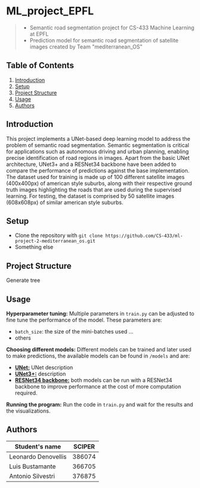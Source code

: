 # ML_project_EPFL
> - Semantic road segmentation project for CS-433 Machine Learning at EPFL
> - Prediction model for semantic road segmentation of satellite images created by Team "mediterranean_OS"

## Table of Contents
1. [Introduction](#introduction)
2. [Setup](#setup)
3. [Project Structure](#project-structure)
4. [Usage](#usage)
5. [Authors](#authors)

## Introduction
This project implements a UNet-based deep learning model to address the problem of semantic road segmentation. Semantic segmentation is critical for applications such as autonomous driving and urban planning, enabling precise identification of road regions in images. Apart from the basic UNet architecture, UNet3+ and a RESNet34 backbone have been added to compare the performance of predictions against the base implementation. <br />
The dataset used for training is made up of 100 different satellite images (400x400px) of american style suburbs, along with their respective ground truth images highlighting the roads that are used during the supervised learning. For testing, the dataset is comprised by 50 satellite images (608x608px) of similar american style suburbs.


## Setup
- Clone the repository with `git clone https://github.com/CS-433/ml-project-2-mediterranean_os.git`
- Something else

## Project Structure
Generate tree

## Usage
**Hyperparameter tuning:**
Multiple parameters in `train.py` can be adjusted to fine tune the performance of the model. These parameters are:
- `batch_size`: the size of the mini-batches used ...
- others

**Choosing different models:**
Different models can be trained and later used to make predictions, the available models can be found in `/models` and are:
- **[UNet:](https://arxiv.org/abs/1505.04597)** UNet description 
- **[UNet3+:](https://arxiv.org/abs/2004.08790)** description
- **[RESNet34 backbone:](https://arxiv.org/abs/1512.03385)** both models can be run with a RESNet34 backbone to improve performance at the cost of more computation required.

**Running the program:**
Run the code in `train.py` and wait for the results and the visualizations.

## Authors
| Student's name | SCIPER |
| -------------- | ------ |
| Leonardo Denovellis | 386074 |
| Luis Bustamante | 366705 |
| Antonio Silvestri | 376875 |
